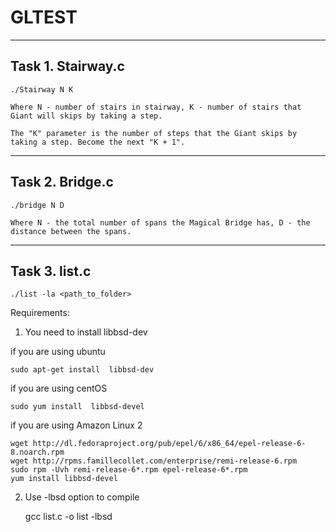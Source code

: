 # GLTEST
------------------
Task 1. Stairway.c
------------------
    ./Stairway N K

    Where N - number of stairs in stairway, K - number of stairs that Giant will skips by taking a step.

    The "K" parameter is the number of steps that the Giant skips by taking a step. Become the next "K + 1". 

-------------------
Task 2. Bridge.c
-------------------
    ./bridge N D

    Where N - the total number of spans the Magical Bridge has, D - the distance between the spans.
    
-------------------
Task 3. list.c
-------------------

    ./list -la <path_to_folder>

Requirements:

1. You need to install libbsd-dev

if you are using ubuntu

    sudo apt-get install  libbsd-dev

if you are using centOS

    sudo yum install  libbsd-devel

if you are using Amazon Linux 2

    wget http://dl.fedoraproject.org/pub/epel/6/x86_64/epel-release-6-8.noarch.rpm
    wget http://rpms.famillecollet.com/enterprise/remi-release-6.rpm
    sudo rpm -Uvh remi-release-6*.rpm epel-release-6*.rpm
    yum install libbsd-devel

2. Use -lbsd option to compile

    gcc list.c -o list -lbsd
    
